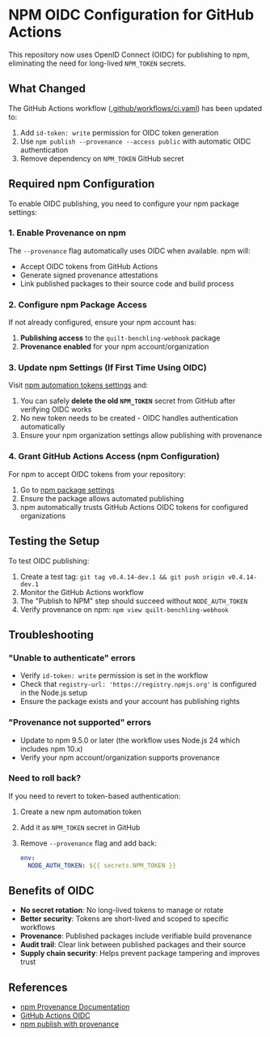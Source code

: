 # NPM OIDC Configuration for GitHub Actions

This repository now uses OpenID Connect (OIDC) for publishing to npm, eliminating the need for long-lived `NPM_TOKEN` secrets.

## What Changed

The GitHub Actions workflow ([.github/workflows/ci.yaml](.github/workflows/ci.yaml)) has been updated to:

1. Add `id-token: write` permission for OIDC token generation
2. Use `npm publish --provenance --access public` with automatic OIDC authentication
3. Remove dependency on `NPM_TOKEN` GitHub secret

## Required npm Configuration

To enable OIDC publishing, you need to configure your npm package settings:

### 1. Enable Provenance on npm

The `--provenance` flag automatically uses OIDC when available. npm will:

- Accept OIDC tokens from GitHub Actions
- Generate signed provenance attestations
- Link published packages to their source code and build process

### 2. Configure npm Package Access

If not already configured, ensure your npm account has:

1. **Publishing access** to the `quilt-benchling-webhook` package
2. **Provenance enabled** for your npm account/organization

### 3. Update npm Settings (If First Time Using OIDC)

Visit [npm automation tokens settings](https://www.npmjs.com/settings/~/tokens) and:

1. You can safely **delete the old `NPM_TOKEN`** secret from GitHub after verifying OIDC works
2. No new token needs to be created - OIDC handles authentication automatically
3. Ensure your npm organization settings allow publishing with provenance

### 4. Grant GitHub Actions Access (npm Configuration)

For npm to accept OIDC tokens from your repository:

1. Go to [npm package settings](https://www.npmjs.com/package/quilt-benchling-webhook/access)
2. Ensure the package allows automated publishing
3. npm automatically trusts GitHub Actions OIDC tokens for configured organizations

## Testing the Setup

To test OIDC publishing:

1. Create a test tag: `git tag v0.4.14-dev.1 && git push origin v0.4.14-dev.1`
2. Monitor the GitHub Actions workflow
3. The "Publish to NPM" step should succeed without `NODE_AUTH_TOKEN`
4. Verify provenance on npm: `npm view quilt-benchling-webhook`

## Troubleshooting

### "Unable to authenticate" errors

- Verify `id-token: write` permission is set in the workflow
- Check that `registry-url: 'https://registry.npmjs.org'` is configured in the Node.js setup
- Ensure the package exists and your account has publishing rights

### "Provenance not supported" errors

- Update to npm 9.5.0 or later (the workflow uses Node.js 24 which includes npm 10.x)
- Verify your npm account/organization supports provenance

### Need to roll back?

If you need to revert to token-based authentication:

1. Create a new npm automation token
2. Add it as `NPM_TOKEN` secret in GitHub
3. Remove `--provenance` flag and add back:

   ```yaml
   env:
     NODE_AUTH_TOKEN: ${{ secrets.NPM_TOKEN }}
   ```

## Benefits of OIDC

- **No secret rotation**: No long-lived tokens to manage or rotate
- **Better security**: Tokens are short-lived and scoped to specific workflows
- **Provenance**: Published packages include verifiable build provenance
- **Audit trail**: Clear link between published packages and their source
- **Supply chain security**: Helps prevent package tampering and improves trust

## References

- [npm Provenance Documentation](https://docs.npmjs.com/generating-provenance-statements)
- [GitHub Actions OIDC](https://docs.github.com/en/actions/deployment/security-hardening-your-deployments/about-security-hardening-with-openid-connect)
- [npm publish with provenance](https://docs.npmjs.com/cli/v10/commands/npm-publish#provenance)
